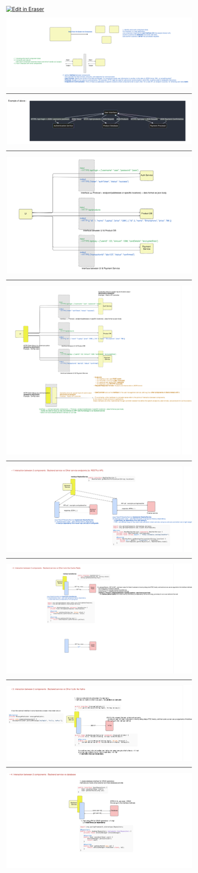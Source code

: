 <p><a target="_blank" href="https://app.eraser.io/workspace/4V79kdh82LGqWONFLrwu" id="edit-in-eraser-github-link"><img alt="Edit in Eraser" src="https://firebasestorage.googleapis.com/v0/b/second-petal-295822.appspot.com/o/images%2Fgithub%2FOpen%20in%20Eraser.svg?alt=media&amp;token=968381c8-a7e7-472a-8ed6-4a6626da5501"></a></p>

![Break down the system into components](/.eraser/4V79kdh82LGqWONFLrwu___qnB6tOkrttS5pifXKfvMtsnVb153___---figure---Syqw44Org7gvNveg1T_zF---figure---4Hwa6ssBzALfQAo4gLwHPw.png "Break down the system into components")

---

![Example of component to component communication](/.eraser/4V79kdh82LGqWONFLrwu___qnB6tOkrttS5pifXKfvMtsnVb153___---figure---wFdE3f8uXlpo3W8ZnawOQ---figure---FRKWKTB68WhE7C2Kh1Qm0g.png "Example of component to component communication")



---

![Component to component HL view](/.eraser/4V79kdh82LGqWONFLrwu___qnB6tOkrttS5pifXKfvMtsnVb153___---figure---PAbYGJU3IkR1zN47iysRX---figure---MvCQOuIZ1H4yxQZpjtQeGA.png "Component to component HL view")

---

![Component to component HL view 2](/.eraser/4V79kdh82LGqWONFLrwu___qnB6tOkrttS5pifXKfvMtsnVb153___---figure---Ls6mgeYsTMnzdnkOps1oB---figure---oFNwdsr3n0vFKUd9gdB58A.png "Component to component HL view 2")

---

![Example 1](/.eraser/4V79kdh82LGqWONFLrwu___qnB6tOkrttS5pifXKfvMtsnVb153___---figure---xZSQ_n2q76nSIdkDcGlcz---figure---Lftp0npW8UyktwK65XRw7g.png "Example 1")

---

![Example 2](/.eraser/4V79kdh82LGqWONFLrwu___qnB6tOkrttS5pifXKfvMtsnVb153___---figure---nXBaNly4KMpFBgatjkOxO---figure---tlV2fTxq25jLkgEOSrrcEw.png "Example 2")

---

![Example 3](/.eraser/4V79kdh82LGqWONFLrwu___qnB6tOkrttS5pifXKfvMtsnVb153___---figure---WgDuSP1kanXIaFLKj1-OP---figure---7yy9Mf3phw6Y8TPa5QMbjg.png "Example 3")

---

![Exmple 4](/.eraser/4V79kdh82LGqWONFLrwu___qnB6tOkrttS5pifXKfvMtsnVb153___---figure---c8x_GJ7RxjHHWhliwtrcU---figure---deXmXr2dXr4h1jBeQ_MNmQ.png "Exmple 4")






<!--- Eraser file: https://app.eraser.io/workspace/4V79kdh82LGqWONFLrwu --->